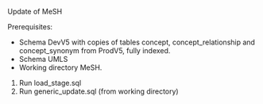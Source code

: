 Update of MeSH

Prerequisites:
- Schema DevV5 with copies of tables concept, concept_relationship and concept_synonym from ProdV5, fully indexed. 
- Schema UMLS
- Working directory MeSH.

1. Run load_stage.sql
2. Run generic_update.sql (from working directory)

 